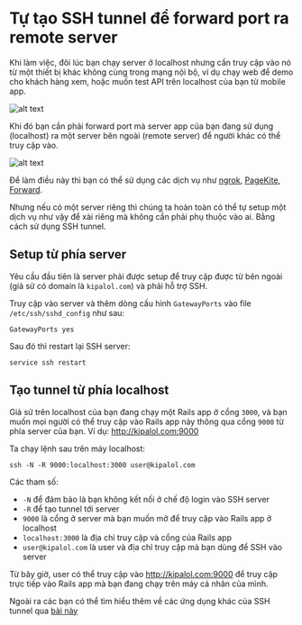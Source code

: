 # Tự tạo SSH tunnel để forward port ra remote server

Khi làm việc, đôi lúc bạn chạy server ở localhost nhưng cần truy cập vào nó từ một thiết bị khác không cùng trong mạng nội bộ, ví dụ chạy web để demo cho khách hàng xem, hoặc muốn test API trên localhost của bạn từ mobile app.

![alt text](https://s3-ap-southeast-1.amazonaws.com/kipalog.com/case1.png_b3vpziib2q)

Khi đó bạn cần phải forward port mà server app của bạn đang sử dụng (localhost) ra một server bên ngoài (remote server) để người khác có thể truy cập vào. 

![alt text](https://s3-ap-southeast-1.amazonaws.com/kipalog.com/case2.png_jqff6yueh0)

Để làm điều này thì bạn có thể sử dụng các dịch vụ như [ngrok](https://ngrok.com/), [PageKite](https://pagekite.net/), [Forward](https://forwardhq.com/).

Nhưng nếu có một server riêng thì chúng ta hoàn toàn có thể tự setup một dịch vụ như vậy để xài riêng mà không cần phải phụ thuộc vào ai. Bằng cách sử dụng SSH tunnel.

## Setup từ phía server

Yêu cầu đầu tiên là server phải được setup để truy cập được từ bên ngoài (giả sử có domain là `kipalol.com`) và phải hỗ trợ SSH.

Truy cập vào server và thêm dòng cấu hình `GatewayPorts` vào file `/etc/ssh/sshd_config` như sau:

```
GatewayPorts yes
```

Sau đó thì restart lại SSH server:

```
service ssh restart
```

## Tạo tunnel từ phía localhost

Giả sử trên localhost của bạn đang chạy một Rails app ở cổng `3000`, và bạn muốn mọi người có thể truy cập vào Rails app này thông qua cổng `9000` từ phía server của bạn. Ví dụ: http://kipalol.com:9000

Ta chạy lệnh sau trên máy localhost:

```
ssh -N -R 9000:localhost:3000 user@kipalol.com
```

Các tham số:

- `-N` để đảm bảo là bạn không kết nối ở chế độ login vào SSH server
- `-R` để tạo tunnel tới server
- `9000` là cổng ở server mà bạn muốn mở để truy cập vào Rails app ở localhost
- `localhost:3000` là địa chỉ truy cập và cổng của Rails app
- `user@kipalol.com` là user và địa chỉ truy cập mà bạn dùng để SSH vào server 

Từ bây giờ, user có thể truy cập vào http://kipalol.com:9000 để truy cập trực tiếp vào Rails app mà bạn đang chạy trên máy cá nhân của mình. 

Ngoài ra các bạn có thể tìm hiểu thêm về các ứng dụng khác của SSH tunnel qua [bài này](http://kipalog.com/posts/Gioi-thieu-SSH-Tunnel-va-mot-so-ung-dung) 
